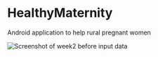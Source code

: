 # HealthyMaternity
Android application to help rural pregnant women

![Screenshot of week2 before input data](https://www.youtube.com/watch?v=i4HQYNs7yyE)

